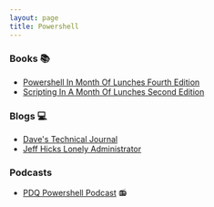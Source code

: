 ```yaml
---
layout: page
title: Powershell
---
```

### Books :books:
- [Powershell In Month Of Lunches Fourth Edition](https://www.manning.com/books/learn-powershell-in-a-month-of-lunches)
- [Scripting In A Month Of Lunches Second Edition](https://www.manning.com/books/learn-powershell-scripting-in-a-month-of-lunches-second-edition)
### Blogs :computer:
- [Dave's Technical Journal](https://thedavecarroll.com/)
- [Jeff Hicks Lonely Administrator](https://jdhitsolutions.com/blog/)
### Podcasts
- [PDQ Powershell Podcast](https://open.spotify.com/show/08oAx47WmB8tdwoUazQoQ1?si=60b9417a9add49b5) :radio: